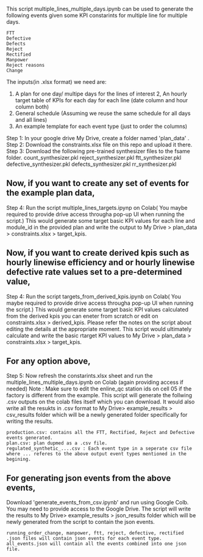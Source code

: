 This script  multiple_lines_multiple_days.ipynb can be used to generate the following events given some KPI constarints for multiple line for multiple days.

    FTT
    Defective
    Defects
    Reject
    Rectified
    Manpower
    Reject reasons
    Change

The inputs(in .xlsx format) we need are:

1. A plan for one day/ multipe days for the lines of interest
2, An hourly target table of KPIs for each day for each line (date column and hour column both)
3. General schedule (Assuming we reuse the same schedule for all days and all lines)
4. An example template for each event type (just to order the columns)


Step 1: In your google drive My Drive, create a folder named 'plan_data' .
Step 2: Download the constraints.xlsx file on this repo and upload it there.
Step 3: Download the following pre-trained synthesizer files to the fsame folder.
    count_synthesizer.pkl
    reject_synthesizer.pkl
    ftt_synthesizer.pkl
    defective_synthesizer.pkl
    defects_synthesizer.pkl
    rr_synthesizer.pkl

Now, if you want to create any set of events for the example plan data, 
-----------------------------------------------------------------------

Step 4: Run the script multiple_lines_targets.ipynp on Colab( You maybe required to provide drive access througha pop-up
UI when running the script.) This would generate some target basic KPI values for each line and module_id in the provided plan
and write the output to My Drive > plan_data > constraints.xlsx > target_kpis.

Now, if you want to create derived kpis such as hourly linewise efficiency and or hourly linewise defective rate values set to a pre-determined value, 
------------------------------------------------------------------------------------------------------------------------------------------------------
Step 4: Run the script targets_from_derived_kpis.ipynb on Colab( You maybe required to provide drive access througha pop-up
UI when running the script.) This would generate some target basic KPI values calculated from the derived kpis you can eneter from scratch or edit on 
constraints.xlsx > derived_kpis. Please refer the notes on the script about editing the details at the appropriate moment. This script would ultimately
calculate and write the basic rtarget KPI values to My Drive > plan_data > constraints.xlsx > target_kpis.


For any option above,
----------------------

Step 5: Now refresh the constarints.xlsx sheet and run the multiple_lines_multiple_days.ipynb on Colab (again providing access if needed)
Note : Make sure to edit the enline_qc station ids on cell 05 if the factory is different from the example. This script will generate the follwing .csv outputs on the colab files itself which you can download. It would also write all the resukts in .csv format to My Drive> example_results > csv_results folder which will be a newly generated folder specifically for writing the results.

    production.csv: contains all the FTT, Rectified, Reject and Defective events generated.
    plan.csv: plan dupmed as a .csv file. 
    regulated_synthetic_....csv : Each event type in a seperate csv file where ... referes to the above output event types mentioned in the begining.   

For generating json events from the above events,
--------------------------------------------------

Download 'generate_events_from_csv.ipynb' and run using Google Colb. You may need to provide access to the Google Drive. The script will write the results 
to My Drive> example_results > json_results folder which will be newly generated from the script to contain the json events.

    running_order_change, manpower, ftt, reject, defective, rectified .json files will contain json events for each event type.
    all_events.json will contain all the events combined into one json file. 
    







